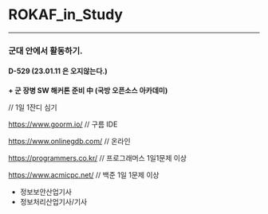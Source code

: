 # ROKAF_in_Study

***

### 군대 안에서 활동하기.

#### D-529  (23.01.11 은 오지않는다.)

**+ 군 장병 SW 해커톤 준비 中 (국방 오픈소스 아카데미)**



// 1일 1잔디 심기

https://www.goorm.io/         // 구름 IDE

https://www.onlinegdb.com/    // 온라인 

https://programmers.co.kr/    // 프로그래머스 1일1문제 이상

https://www.acmicpc.net/      // 백준 1일 1문제 이상

      
+ 정보보안산업기사
+ 정보처리산업기사/기사
